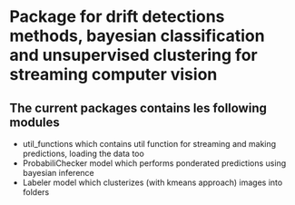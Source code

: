 # Package for drift detections methods, bayesian classification and unsupervised clustering for streaming computer vision
   
## The current packages contains les following modules 
* util_functions which contains util function for streaming and making predictions, loading the data too
* ProbabiliChecker model which performs ponderated predictions using bayesian inference
* Labeler model which clusterizes (with kmeans approach) images into folders  
